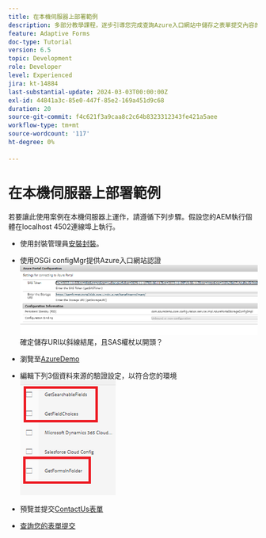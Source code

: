 ```yaml
---
title: 在本機伺服器上部署範例
description: 多部分教學課程，逐步引導您完成查詢Azure入口網站中儲存之表單提交內容的步驟
feature: Adaptive Forms
doc-type: Tutorial
version: 6.5
topic: Development
role: Developer
level: Experienced
jira: kt-14884
last-substantial-update: 2024-03-03T00:00:00Z
exl-id: 44841a3c-85e0-447f-85e2-169a451d9c68
duration: 20
source-git-commit: f4c621f3a9caa8c2c64b8323312343fe421a5aee
workflow-type: tm+mt
source-wordcount: '117'
ht-degree: 0%

---
```


# 在本機伺服器上部署範例

若要讓此使用案例在本機伺服器上運作，請遵循下列步驟。假設您的AEM執行個體在localhost 4502連線埠上執行。

* 使用封裝管理員[安裝封裝](assets/azuredemo.all-1.0.0-SNAPSHOT.zip)。

* 使用OSGi configMgr提供Azure入口網站認證
  ![azure-portal](assets/azure-portal-config.png)
確定儲存URI以斜線結尾，且SAS權杖以開頭？
* 瀏覽至[AzureDemo](http://localhost:4502/libs/fd/fdm/gui/components/admin/fdmcloudservice/fdm.html/conf/azuredemo)

* 編輯下列3個資料來源的驗證設定，以符合您的環境
  ![資料來源](assets/fdm-data-sources.png)

* 預覽並提交[ContactUs表單](http://localhost:4502/content/dam/formsanddocuments/azureportal/contactus/jcr:content?wcmmode=disabled)

* [查詢您的表單提交](http://localhost:4502/content/dam/formsanddocuments/azureportal/queryformsubmissions/jcr:content?wcmmode=disabled)
